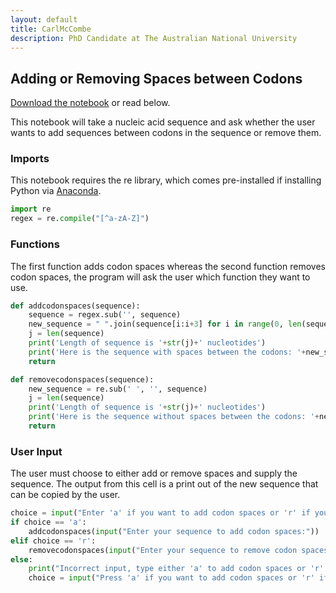 ```yaml
---
layout: default
title: CarlMcCombe
description: PhD Candidate at The Australian National University
---
```


## Adding or Removing Spaces between Codons

[Download the notebook](/assets/ipython_notebooks/codon_spaces.ipynb) or read below. 

This notebook will take a nucleic acid sequence and ask whether the user wants to add sequences between codons in the sequence or remove them.

### Imports

This notebook requires the re library, which comes pre-installed if installing Python via [Anaconda](https://www.anaconda.com/products/individual). 

```python
import re
regex = re.compile("[^a-zA-Z]")
```

### Functions

The first function adds codon spaces whereas the second function removes codon spaces, the program will ask the user which function they want to use. 

```python
def addcodonspaces(sequence):
    sequence = regex.sub('', sequence)
    new_sequence = " ".join(sequence[i:i+3] for i in range(0, len(sequence), 3))
    j = len(sequence)
    print('Length of sequence is '+str(j)+' nucleotides')
    print('Here is the sequence with spaces between the codons: '+new_sequence)
    return

def removecodonspaces(sequence):
    new_sequence = re.sub(' ', '', sequence)
    j = len(sequence)
    print('Length of sequence is '+str(j)+' nucleotides')
    print('Here is the sequence without spaces between the codons: '+new_sequence)
    return
```

### User Input

The user must choose to either add or remove spaces and supply the sequence. The output from this cell is a print out of the new sequence that can be copied by the user. 

```python
choice = input("Enter 'a' if you want to add codon spaces or 'r' if you want to remove codon spaces (lowercase only):")
if choice == 'a':
    addcodonspaces(input("Enter your sequence to add codon spaces:"))
elif choice == 'r':
    removecodonspaces(input("Enter your sequence to remove codon spaces:"))
else:
    print("Incorrect input, type either 'a' to add codon spaces or 'r' to remove codon spaces from a sequence.")
    choice = input("Press 'a' if you want to add codon spaces or 'r' if you want to remove codon spaces (lowercase only):")
```
